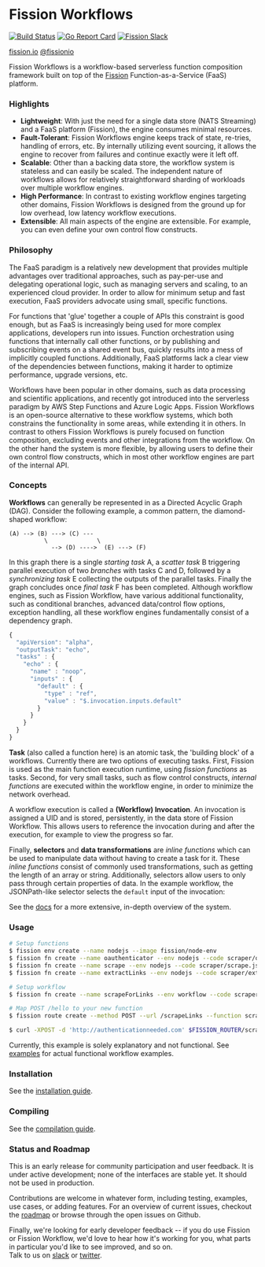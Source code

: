 # Fission Workflows
[![Build Status](https://travis-ci.org/fission/fission-workflows.svg?branch=master)](https://travis-ci.org/fission/fission-workflows)
[![Go Report Card](https://goreportcard.com/badge/github.com/fission/fission-workflows)](https://goreportcard.com/report/github.com/fission/fission-workflows)
[![Fission Slack](http://slack.fission.io/badge.svg)](http://slack.fission.io)

[fission.io](http://fission.io)  [@fissionio](http://twitter.com/fissionio)

Fission Workflows is a workflow-based serverless function composition framework built on top of the [Fission](https://github.com/fission/fission) Function-as-a-Service (FaaS) platform.

### Highlights
- **Lightweight**: With just the need for a single data store (NATS Streaming) and a FaaS platform (Fission), the engine consumes minimal resources.
- **Fault-Tolerant**: Fission Workflows engine keeps track of state, re-tries, handling of errors, etc. By internally utilizing event sourcing, it allows the engine to recover from failures and continue exactly were it left off.   
- **Scalable**: Other than a backing data store, the workflow system is stateless and can easily be scaled. The independent nature of workflows allows for relatively straightforward sharding of workloads over multiple workflow engines.
- **High Performance**: In contrast to existing workflow engines targeting other domains, Fission Workflows is designed from the ground up for low overhead, low latency workflow executions.
- **Extensible**: All main aspects of the engine are extensible. For example, you can even define your own control flow constructs.

### Philosophy
The FaaS paradigm is a relatively new development that provides multiple advantages over traditional approaches, such as pay-per-use and delegating operational logic, such as managing servers and scaling, to an experienced cloud provider.
In order to allow for minimum setup and fast execution, FaaS providers advocate using small, specific functions. 

For functions that 'glue' together a couple of APIs this constraint is good enough, but as FaaS is increasingly being used for more complex applications, developers run into issues.
Function orchestration using functions that internally call other functions, or by publishing and subscribing events on a shared event bus, quickly results into a mess of implicitly coupled functions.
Additionally, FaaS platforms lack a clear view of the dependencies between functions, making it harder to optimize performance, upgrade versions, etc.

Workflows have been popular in other domains, such as data processing and scientific applications, and recently got introduced into the serverless paradigm by AWS Step Functions and Azure Logic Apps.
Fission Workflows is an open-source alternative to these workflow systems, which both constrains the functionality in some areas, while extending it in others.
In contrast to others Fission Workflows is purely focused on function composition, excluding events and other integrations from the workflow.
On the other hand the system is more flexible, by allowing users to define their own control flow constructs, which in most other workflow engines are part of the internal API.

### Concepts
**Workflows** can generally be represented in as a Directed Acyclic Graph (DAG).
Consider the following example, a common pattern, the diamond-shaped workflow:
```
(A) --> (B) ---> (C) ---
          \              \     
            --> (D) ---->  (E) ---> (F)
```
In this graph there is a single _starting task_ A, a _scatter task_ B triggering parallel execution of two _branches_ with tasks C and D, followed by a _synchronizing task_ E collecting the outputs of the parallel tasks.
Finally the graph concludes once _final task_ F has been completed.
Although workflow engines, such as Fission Workflow, have various additional functionality, such as conditional branches, advanced data/control flow options, exception handling, all these workflow engines fundamentally consist of a dependency graph.

```javascript
{
  "apiVersion": "alpha",
  "outputTask": "echo",
  "tasks" : {
    "echo" : {
      "name" : "noop",
      "inputs" : {
        "default" : {
          "type" : "ref",
          "value" : "$.invocation.inputs.default"
        }
      }
    }
  }
}
```
**Task** (also called a function here) is an atomic task, the 'building block' of a workflows. 
Currently there are two options of executing tasks. 
First, Fission is used as the main function execution runtime, using _fission functions_ as tasks. 
Second, for very small tasks, such as flow control constructs, _internal functions_ are executed within the workflow engine, in order to minimize the network overhead.

A workflow execution is called a **(Workflow) Invocation**.
An invocation is assigned a UID and is stored, persistently, in the data store of Fission Workflow.
This allows users to reference the invocation during and after the execution, for example to view the progress so far.

Finally, **selectors** and **data transformations** are _inline functions_ which can be used to manipulate data without having to create a task for it.
These _inline functions_ consist of commonly used transformations, such as getting the length of an array or string.
Additionally, selectors allow users to only pass through certain properties of data. In the example workflow, the JSONPath-like selector selects the `default` input of the invocation:

See the [docs](./Docs) for a more extensive, in-depth overview of the system.

### Usage
```bash
# Setup functions
$ fission env create --name nodejs --image fission/node-env
$ fission fn create --name oauthenticator --env nodejs --code scraper/oauthenticator.js
$ fission fn create --name scrape --env nodejs --code scraper/scrape.js
$ fission fn create --name extractLinks --env nodejs --code scraper/extractLinks.js

# Setup workflow
$ fission fn create --name scrapeForLinks --env workflow --code scraper/scrapeLinks.wf.json

# Map POST /hello to your new function
$ fission route create --method POST --url /scrapeLinks --function scrapeForLink

$ curl -XPOST -d 'http://authenticationneeded.com' $FISSION_ROUTER/scrapeLinks
```
Currently, this example is solely explanatory and not functional. 
See [examples](./examples) for actual functional workflow examples.

### Installation
See the [installation guide](./INSTALL.md).

### Compiling
See the [compilation guide](./compiling.md).

### Status and Roadmap
This is an early release for community participation and user feedback. It is under active development; none of the interfaces are stable yet. It should not be used in production.

Contributions are welcome in whatever form, including testing, examples, use cases, or adding features.
For an overview of current issues, checkout the [roadmap](./Docs/roadmap.md) or browse through the open issues on Github.

Finally, we're looking for early developer feedback -- if you do use Fission or Fission Workflow, we'd love to hear how it's working for you, what parts in particular you'd like to see improved, and so on.  
Talk to us on [slack](http://slack.fission.io) or [twitter](https://twitter.com/fissionio).
